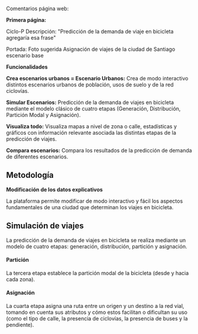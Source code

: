 Comentarios página web:

**Primera página:**

Ciclo-P Descripción: "Predicción de la demanda de viaje en bicicleta
agregaría esa frase"

Portada: Foto sugerida Asignación de viajes de la ciudad de Santiago
escenario base

**Funcionalidades**

**Crea escenarios urbanos = Escenario Urbanos:** Crea de modo
interactivo distintos escenarios urbanos de población, usos de suelo y
de la red ciclovías.

**Simular Escenarios:** Predicción de la demanda de viajes en bicicleta
mediante el modelo clásico de cuatro etapas (Generación, Distribución,
Partición Modal y Asignación).

**Visualiza todo:** Visualiza mapas a nivel de zona o calle,
estadísticas y gráficos con información relevante asociada las distintas
etapas de la predicción de viajes.

**Compara escenarios:** Compara los resultados de la predicción de
demanda de diferentes escenarios.

## Metodología

**Modificación de los datos explicativos**

La plataforma permite modificar de modo interactivo y fácil los aspectos fundamentales de una ciudad que determinan los viajes en bicicleta.

## Simulación de viajes

La predicción de la demanda de viajes en bicicleta se realiza mediante un modelo de cuatro etapas: generación, distribución, partición y asignación.

#### Partición

La tercera etapa establece la partición modal de la bicicleta (desde y
hacia cada zona).

#### Asignación

La cuarta etapa asigna una ruta entre un origen y un destino a la red
vial, tomando en cuenta sus atributos y cómo estos facilitan o
dificultan su uso (como el tipo de calle, la presencia de ciclovías, la
presencia de buses y la pendiente).
